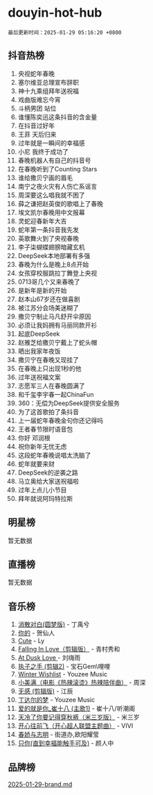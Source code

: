 # douyin-hot-hub

`最后更新时间：2025-01-29 05:16:20 +0800`

## 抖音热榜

1. 央视蛇年春晚
1. 塞尔维亚总理宣布辞职
1. 神十九乘组拜年送祝福
1. 戏曲版难忘今宵
1. 斗柄男团 站位
1. 谁懂陈奕迅这条抖音的含金量
1. 在抖音过好年
1. 王菲 天后归来
1. 过年就是一瞬间的幸福感
1. 小尼 我终于成功了
1. 春晚机器人有自己的抖音号
1. 在春晚听到了Counting Stars
1. 谁给撒贝宁画的眉毛
1. 南宁之夜火灾有人伤亡系谣言
1. 周深要这么唱我就不困了
1. 薛之谦把赵英俊的歌唱上了春晚
1. 埃文凯尔春晚用中文报幕
1. 灵蛇迎春新年大吉
1. 蛇年第一条抖音我先发
1. 英歌舞火到了央视春晚
1. 李子柒蝴蝶翅膀暗藏玄机
1. DeepSeek本地部署有多强
1. 春晚为什么是晚上8点开始
1. 女孩穿校服跳拉丁舞登上央视
1. 0713哥几个又来春晚了
1. 是新年是新的开始
1. 赵本山67岁还在做喜剧
1. 被江苏分会场美迷糊了
1. 撒贝宁制止马凡舒开伞原因
1. 必须让我妈拥有马丽同款开衫
1. 起底DeepSeek
1. 赵雅芝给撒贝宁戴上了蛇头帽
1. 晒出我家年夜饭
1. 撒贝宁在春晚又现挂了
1. 在春晚上只出现1秒的他
1. 过年送祝福文案
1. 志愿军三人在春晚圆满了
1. 和千玺李宇春一起ChinaFun
1. 360：无偿为DeepSeek提供安全服务
1. 为了这首歌拍了条抖音
1. 上一届蛇年春晚金句你还记得吗
1. 王者春节限时语音包
1. 你好 邓润根
1. 祝你新年无忧无虑
1. 这段蛇年春晚说唱太洗脑了
1. 蛇年就要来财
1. DeepSeek的逆袭之路
1. 马立奥给大家送祝福啦
1. 过年上点儿小节目
1. 拜年就说阿玛特拉斯

## 明星榜

暂无数据

## 直播榜

暂无数据

## 音乐榜

1. [消散对白(圆梦版)](https://sf5-hl-cdn-tos.douyinstatic.com/obj/tos-cn-ve-2774/og4jB5I5IizzoZVAAAzWgBMAsMDWoArfwBOiFs) - 丁禹兮
1. [你的](https://sf5-hl-cdn-tos.douyinstatic.com/obj/tos-cn-ve-2774/oYuIeKf42jB7sEV6B2upMdpYAgfrQWj0FeRegh) - 贺仙人
1. [Cute](https://sf5-hl-cdn-tos.douyinstatic.com/obj/tos-cn-ve-2774/o4IbIzHWKAAB4wsS5qMBRiiAlEBGTpQRNfFvuo) - Ly
1. [Falling In Love（剪辑版）](https://sf5-hl-cdn-tos.douyinstatic.com/obj/tos-cn-ve-2774/o8ajpA8zzgBPahbBIO8AcKGBLJezFCRd1wfP9f) - 青村秀和
1. [ At Dusk  Love ](https://sf5-hl-cdn-tos.douyinstatic.com/obj/tos-cn-ve-2774/o8CrpCf5CaYgI4ZrtQgMQAFEfuGqNnRSDQAPBc) - 刘嗨雨
1. [执子之手 (剪辑2)](https://sf5-hl-cdn-tos.douyinstatic.com/obj/tos-cn-ve-2774/oUoZLQjCc31XzqsBnBQUNgeKtYPBcgbFDwtfcu) - 宝石Gem\哩哩
1. [Winter Wishlist](https://sf5-hl-cdn-tos.douyinstatic.com/obj/tos-cn-ve-2774/oIIgUOeamCFCVAzxN6MFRLIBlLGpUqQxeeHrLE) - Youzee Music
1. [小美满（电影《热辣滚烫》热辣陪伴曲）](https://sf5-hl-cdn-tos.douyinstatic.com/obj/tos-cn-ve-2774/o0GAn2lSgfZIDUgtevCGDQYnFg4CwnrBaxbTZL) - 周深
1. [无感 (剪辑版)](https://sf5-hl-cdn-tos.douyinstatic.com/obj/tos-cn-ve-2774/o0eIsUzJBDlQaQFC5OFlgbMEZC1TFYBftOBn6p) - 江辰
1. [丁达尔的梦](https://sf5-hl-cdn-tos.douyinstatic.com/obj/tos-cn-ve-2774/oMU3WirUZBVQkAC9ccG5P2IQirziZM2RTInUY) - Youzee Music
1. [爱的就是你_崔十八 (主歌1)](https://sf5-hl-cdn-tos.douyinstatic.com/obj/tos-cn-ve-2774/oI5BO5DhFZ6UTcNCnZaOCBLtZ7WIMQGfgnXf5E) - 崔十八/听潮阁
1. [天冷了你要记得穿秋裤（米三岁版）](https://sf5-hl-cdn-tos.douyinstatic.com/obj/tos-cn-ve-2774/oQlIwVIDWiZ6BQilAorS7MA0AgCkQDvcZAdm1) - 米三岁
1. [开心往前飞（开心超人联盟主题曲）](https://sf5-hl-cdn-tos.douyinstatic.com/obj/tos-cn-ve-2774/9d8fb7c82cf1421fb93a9fe925275e0a) - VIVI
1. [春娇与志明](https://sf5-hl-cdn-tos.douyinstatic.com/obj/tos-cn-ve-2774/e530d8fceb7044b39707d7f9ff54add1) - 街道办,欧阳耀莹
1. [只你(直到幸福能触手可及)](https://sf5-hl-cdn-tos.douyinstatic.com/obj/tos-cn-ve-2774/o0lBkRDzFTeaVSUz3ZZSCBVtZ5DIMQGfgmEAuE) - 颜人中

## 品牌榜

[2025-01-29-brand.md](2025-01-29-brand.md)
